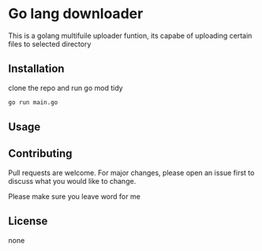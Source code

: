 # Go lang downloader

This is a golang multifuile uploader funtion, its capabe of uploading certain files to selected directory

## Installation

clone the repo and run go mod tidy

```bash
go run main.go
```

## Usage


## Contributing

Pull requests are welcome. For major changes, please open an issue first
to discuss what you would like to change.

Please make sure you leave word for me
## License

none
